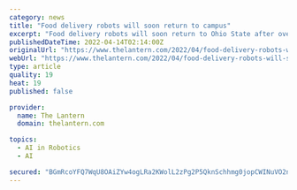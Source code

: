 ```yaml
---
category: news
title: "Food delivery robots will soon return to campus"
excerpt: "Food delivery robots will soon return to Ohio State after over a monthlong hiatus. University spokesperson Dave Isaacs said Ohio State has worked with Grubhub to find an alternative to the Yandex rovers by experimenting with robots from multiple other companies."
publishedDateTime: 2022-04-14T02:14:00Z
originalUrl: "https://www.thelantern.com/2022/04/food-delivery-robots-will-soon-return-to-campus/"
webUrl: "https://www.thelantern.com/2022/04/food-delivery-robots-will-soon-return-to-campus/"
type: article
quality: 19
heat: 19
published: false

provider:
  name: The Lantern
  domain: thelantern.com

topics:
  - AI in Robotics
  - AI

secured: "BGmRcoYFQ7WqU8OAiZYw4ogLRa2KWolL2zPg2P5QknSchhmg0jopCWINuVO2ndjPpb0pIcWmu58kbTvvES7lXXYgGPDPzgCL9kgYWTc48wRtWzSy4iHd/R4eQ2Crhet9G7/mc0o8awlP32aMJyYIprlM8eljWE9b2UI1CJNcqmBh02M/dw7Zy1M06xSrzasIBk4b0UiBN9jicwpxd7eXDr54QLomw1Gqx6qazA2XYhAOPF1lDJkW89oPwcCyJxDTEsgJL6SWUnrhP0GjQN6eil/C9aGJ73wLuPLrdSFsPeKFY/ZbcKEeJBKCBAmMbBCeLzT8bt0ou6btXBOA8qRYqOwPCrUIOdqWJ2FJtqFipUw=;90BDHFs4Ocw31C9DrMJN4Q=="
---
```


